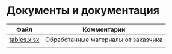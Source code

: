 # Документы и документация



| Файл                       | Комментарии                         |
| -------------------------- | ----------------------------------- |
| [tables.xlsx](tables.xlsx) | Обработанные материалы от заказчика |
|                            |                                     |